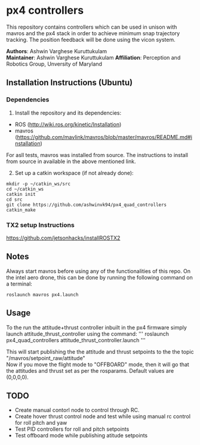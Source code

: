 # px4 controllers
This repository contains controllers which can be used in unison with mavros and the px4 stack in order to achieve minimum snap trajectory tracking.
The position feedback will be done using the vicon system.

**Authors**: Ashwin Varghese Kuruttukulam  
**Maintainer**: Ashwin Varghese Kuruttukulam
**Affiliation**: Perception and Robotics Group, Unversity of Maryland  

## Installation Instructions (Ubuntu)

### Dependencies



1. Install the repository and its dependencies:
* ROS (http://wiki.ros.org/kinetic/Installation)
* mavros (https://github.com/mavlink/mavros/blob/master/mavros/README.md#installation)

For asll tests, mavros was installed from source. The instructions to install from source in available in the above mentioned link.

2. Set up a catkin workspace (if not already done):

```
mkdir -p ~/catkin_ws/src
cd ~/catkin_ws
catkin init
cd src 
git clone https://github.com/ashwinvk94/px4_quad_controllers
catkin_make
```
### TX2 setup Instructions
https://github.com/jetsonhacks/installROSTX2

## Notes
Always start mavros before using any of the functionalities of this repo. On the intel aero drone, this can be done by running the following command on a terminal:

```
roslaunch mavros px4.launch
```

## Usage

To the run the attitude+thrust controller inbuilt in the px4 firmware simply launch attitude_thrust_controller using the command:
'''
roslaunch px4_quad_controllers attitude_thrust_controller.launch
'''

This will start publishing the the attitude and thrust setpoints to the the topic "/mavros/setpoint_raw/attitude"  
Now if you move the flight mode to "OFFBOARD" mode, then it will go that the attitudes and thrust set as per the rosparams. Default values are (0,0,0,0).

## TODO

* Create manual contorl node to control through RC.
* Create hover thrust control node and test while using manual rc control for roll pitch and yaw
* Test PID controllers for roll and pitch setpoints
* Test offboard mode while publishing atitude setpoints

